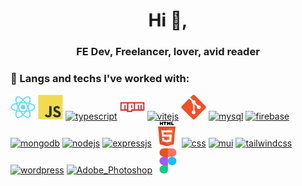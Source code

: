 <h1 align="center">Hi 👋,</h1>
<h3 align="center">FE Dev, Freelancer, lover, avid reader</h3>

<h3 align="left"> 🔨 Langs and techs I've worked with:</h3>
<p align="left"> 
<a href="https://it.reactjs.org/" target="_blank"> <img src="https://raw.githubusercontent.com/devicons/devicon/master/icons/react/react-original.svg" alt="react.js" width="40" height="40"/></a>
<a href="https://www.javascript.com/" target="_blank"> <img src="https://raw.githubusercontent.com/devicons/devicon/master/icons/javascript/javascript-original.svg" alt="javascript" width="40" height="40"/></a>
<a href="https://www.typescriptlang.org/" target="_blank"> <img src="https://seeklogo.com/images/T/typescript-logo-B29A3F462D-seeklogo.com.png" alt="typescript" width="40" height="40"/></a>
<a href="https://www.npmjs.com/" target="_blank"> <img src="https://raw.githubusercontent.com/devicons/devicon/master/icons/npm/npm-original-wordmark.svg" alt="npmjs" width="40" height="40"/></a>
<a href="https://vitejs.dev/" target="_blank"> <img src="https://seeklogo.com/images/V/vite-logo-BFD4283991-seeklogo.com.png" alt="vitejs" width="40" height="40"/></a>
<a href="https://git-scm.com/" target="_blank"> <img src="https://raw.githubusercontent.com/devicons/devicon/master/icons/git/git-original.svg" alt="git" width="40" height="40"/></a> 
<a href="https://www.mysql.com/" target="_blank"> <img src="https://seeklogo.com/images/M/MySQL-logo-F6FF285A58-seeklogo.com.png" alt="mysql" height="40"/></a> 
<a href="https://firebase.google.com/" target="_blank"> <img src="https://seeklogo.com/images/F/firebase-logo-402F407EE0-seeklogo.com.png" alt="firebase"   height="40"/></a> 
<a href="https://www.mongodb.com/" target="_blank"> <img src="https://seeklogo.com/images/M/mongodb-logo-427DDF8FDE-seeklogo.com.png" alt="mongodb" height="40"/></a> 
<a href="https://nodejs.org/en" target="_blank"> <img src="https://seeklogo.com/images/N/nodejs-logo-065257DE24-seeklogo.com.png" alt="nodejs" height="40"/></a> 
<a href="https://expressjs.com/" target="_blank"> <img src="https://seeklogo.com/images/E/express-logo-E9DA5D0AF7-seeklogo.com.png" alt="expressjs" height="40"/></a> 
  <a href="https://developer.mozilla.org/en-US/docs/Web/CSS"> <img src="https://raw.githubusercontent.com/devicons/devicon/master/icons/html5/html5-original-wordmark.svg" alt="html5" width="40" height="40"/></a>
<a href="https://www.w3.org/html/" target="_blank"> <img src="https://upload.wikimedia.org/wikipedia/commons/d/d5/CSS3_logo_and_wordmark.svg" alt="css" width="40" height="40"/></a>
<a href="https://mui.com/" target="_blank"> <img src="https://seeklogo.com/images/M/mui-logo-56F171E991-seeklogo.com.png" alt="mui" width="40" height="40"/></a>
<a href="https://tailwindcss.com/" target="_blank"> <img src="https://upload.wikimedia.org/wikipedia/commons/d/d5/Tailwind_CSS_Logo.svg" alt="tailwindcss" width="40" height="40"/></a>
<a href="https://wordpress.com/" target="_blank"> <img src="https://cdn-icons-png.flaticon.com/512/174/174881.png" alt="wordpress" width="40" height="40"/></a> 
<a href="https://www.adobe.com/products/photoshop.html" target="_blank"> <img src="https://upload.wikimedia.org/wikipedia/commons/a/af/Adobe_Photoshop_CC_icon.svg" alt="Adobe_Photoshop" width="40" height="40"/></a>
<a href="https://www.figma.com/" target="_blank"> <img src="https://raw.githubusercontent.com/devicons/devicon/master/icons/figma/figma-original.svg" alt="Figma" width="40" height="40"/></a> </p>


